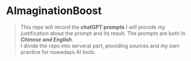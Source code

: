 # AImaginationBoost
> This repo will record the **chatGPT prompts** I will provide my justification about the prompt and its result. The prompts are both in ***Chinese and English***. <br>
> I divide the repo into serveral part, providing sources and my own practice for nowadays AI tools.

